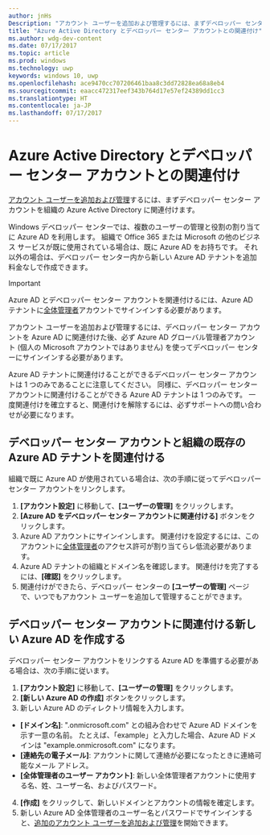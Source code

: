 ```yaml
---
author: jnHs
Description: "アカウント ユーザーを追加および管理するには、まずデベロッパー センター アカウントを組織の Azure Active Directory に関連付けます。"
title: "Azure Active Directory とデベロッパー センター アカウントとの関連付け"
ms.author: wdg-dev-content
ms.date: 07/17/2017
ms.topic: article
ms.prod: windows
ms.technology: uwp
keywords: windows 10, uwp
ms.openlocfilehash: ace9470cc707206461baa8c3dd72828ea68a8eb4
ms.sourcegitcommit: eaacc472317eef343b764d17e57ef24389dd1cc3
ms.translationtype: HT
ms.contentlocale: ja-JP
ms.lasthandoff: 07/17/2017
---
```

# <a name="associate-azure-active-directory-with-your-dev-center-account"></a>Azure Active Directory とデベロッパー センター アカウントとの関連付け

[アカウント ユーザーを追加および管理](add-users-groups-and-azure-ad-applications.md)するには、まずデベロッパー センター アカウントを組織の Azure Active Directory に関連付けます。 

Windows デベロッパー センターでは、複数のユーザーの管理と役割の割り当てに Azure AD を利用します。 組織で Office 365 または Microsoft の他のビジネス サービスが既に使用されている場合は、既に Azure AD をお持ちです。 それ以外の場合は、デベロッパー センター内から新しい Azure AD テナントを追加料金なしで作成できます。

> [!IMPORTANT]
> Azure AD とデベロッパー センター アカウントを関連付けるには、Azure AD テナントに[全体管理者](http://go.microsoft.com/fwlink/?LinkId=746654)アカウントでサインインする必要があります。
> 
> アカウント ユーザーを追加および管理するには、デベロッパー センター アカウントを Azure AD に関連付けた後、必ず Azure AD グローバル管理者アカウント (個人の Microsoft アカウントではありません) を使ってデベロッパー センターにサインインする必要があります。

Azure AD テナントに関連付けることができるデベロッパー センター アカウントは 1 つのみであることに注意してください。 同様に、デベロッパー センター アカウントに関連付けることができる Azure AD テナントは 1 つのみです。 一度関連付けを確立すると、関連付けを解除するには、必ずサポートへの問い合わせが必要になります。


## <a name="associate-your-dev-center-account-with-your-organizations-existing-azure-ad-tenant"></a>デベロッパー センター アカウントと組織の既存の Azure AD テナントを関連付ける

組織で既に Azure AD が使用されている場合は、次の手順に従ってデベロッパー センター アカウントをリンクします。

1.  **[アカウント設定]** に移動して、**[ユーザーの管理]** をクリックします。
2.  **[Azure AD をデベロッパー センター アカウントに関連付ける]** ボタンをクリックします。
3.  Azure AD アカウントにサインインします。 関連付けを設定するには、このアカウントに[全体管理者](http://go.microsoft.com/fwlink/?LinkId=746654)のアクセス許可が割り当てらレ低流必要があります。
4.  Azure AD テナントの組織とドメイン名を確認します。 関連付けを完了するには、**[確認]** をクリックします。
5.  関連付けができたら、デベロッパー センターの **[ユーザーの管理]** ページで、いつでもアカウント ユーザーを追加して管理することができます。


## <a name="create-a-brand-new-azure-ad-to-associate-with-your-dev-center-account"></a>デベロッパー センター アカウントに関連付ける新しい Azure AD を作成する

デベロッパー センター アカウントをリンクする Azure AD を準備する必要がある場合は、次の手順に従います。

1.  **[アカウント設定]** に移動して、**[ユーザーの管理]** をクリックします。
2.  **[新しい Azure AD の作成]** ボタンをクリックします。
3.  新しい Azure AD のディレクトリ情報を入力します。
 - **[ドメイン名]**: ".onmicrosoft.com" との組み合わせで Azure AD ドメインを示す一意の名前。 たとえば、「example」と入力した場合、Azure AD ドメインは "example.onmicrosoft.com" になります。
 - **[連絡先の電子メール]**: アカウントに関して連絡が必要になったときに連絡可能なメール アドレス。
 - **[全体管理者のユーザー アカウント]**: 新しい全体管理者アカウントに使用する名、姓、ユーザー名、およびパスワード。
4.  **[作成]** をクリックして、新しいドメインとアカウントの情報を確定します。
5.  新しい Azure AD 全体管理者のユーザー名とパスワードでサインインすると、[追加のアカウント ユーザーを追加および管理](add-users-groups-and-azure-ad-applications.md)を開始できます。



